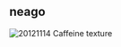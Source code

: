 ## neago 

![20121114 Caffeine texture](https://github.com/user-attachments/assets/bde50f68-8339-40b5-ac4e-6e5f919c3449)


<!--
**neago/neago** is a ✨ _special_ ✨ repository because its `README.md` (this file) appears on your GitHub profile.

Here are some ideas to get you started:

- 🔭 I’m currently working on ...
- 🌱 I’m currently learning ...
- 👯 I’m looking to collaborate on ...
- 🤔 I’m looking for help with ...
- 💬 Ask me about ...
- 📫 How to reach me: ...
- 😄 Pronouns: ...
- ⚡ Fun fact: ...
-->

